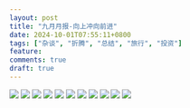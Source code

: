 ```yaml
---
layout: post
title: "九月月报-向上冲向前进"
date: 2024-10-01T07:55:11+0800
tags: ["杂谈", "折腾", "总结", "旅行", "投资"]
feature: 
comments: true
draft: true
---
```

![](https://img.isming.me/photo/IMG_20240917_173944.jpg)
![](https://img.isming.me/image/moonflowermurder.jpg)
![](https://img.isming.me/photo/IMG_20240901_164507.jpg)
![](https://img.isming.me/photo/IMG_20240901_164646.jpg)
![](https://img.isming.me/photo/IMG_20240901_170210.jpg)
![](https://img.isming.me/photo/IMG_20240901_182431.jpg)
![](https://img.isming.me/photo/IMG_20240908_133414.jpg)
![](https://img.isming.me/photo/IMG_20240915_131753.jpg)
![](https://img.isming.me/photo/IMG_20240915_152544.jpg)
![](https://img.isming.me/photo/IMG_20240915_154958.jpg)
![](https://img.isming.me/photo/IMG_20240917_173814.jpg)

